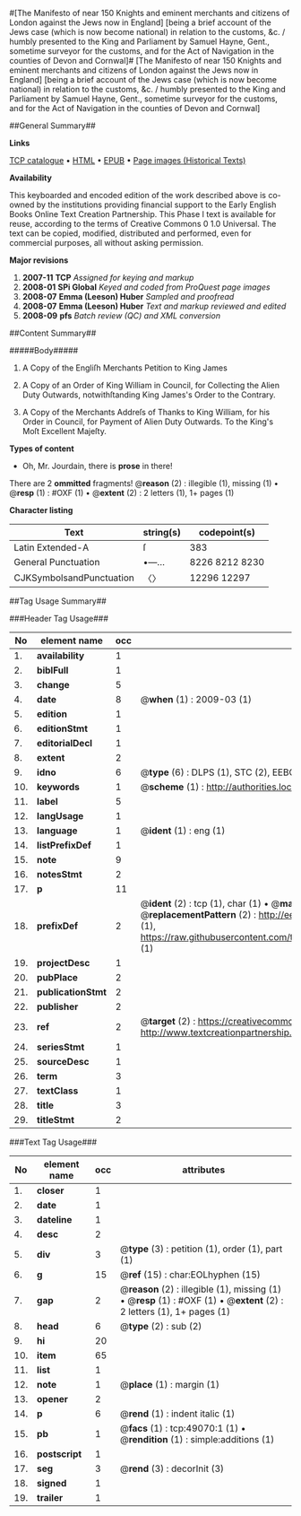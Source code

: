 #[The Manifesto of near 150 Knights and eminent merchants and citizens of London against the Jews now in England] [being a brief account of the Jews case (which is now become national) in relation to the customs, &c. / humbly presented to the King and Parliament by Samuel Hayne, Gent., sometime surveyor for the customs, and for the Act of Navigation in the counties of Devon and Cornwal]#
[The Manifesto of near 150 Knights and eminent merchants and citizens of London against the Jews now in England] [being a brief account of the Jews case (which is now become national) in relation to the customs, &c. / humbly presented to the King and Parliament by Samuel Hayne, Gent., sometime surveyor for the customs, and for the Act of Navigation in the counties of Devon and Cornwal]

##General Summary##

**Links**

[TCP catalogue](http://www.ota.ox.ac.uk/tcp/)  • 
[HTML](http://tei.it.ox.ac.uk/tcp/Texts-HTML/free/A46/A46880.html)  • 
[EPUB](http://tei.it.ox.ac.uk/tcp/Texts-EPUB/free/A46/A46880.epub) • 
[Page images (Historical Texts)](https://data.historicaltexts.jisc.ac.uk/view?pubId=eebo-11781296e&pageId=eebo-11781296e-49070-1)

**Availability**

This keyboarded and encoded edition of the
	       work described above is co-owned by the institutions
	       providing financial support to the Early English Books
	       Online Text Creation Partnership. This Phase I text is
	       available for reuse, according to the terms of Creative
	       Commons 0 1.0 Universal. The text can be copied,
	       modified, distributed and performed, even for
	       commercial purposes, all without asking permission.

**Major revisions**

1. __2007-11__ __TCP__ *Assigned for keying and markup*
1. __2008-01__ __SPi Global__ *Keyed and coded from ProQuest page images*
1. __2008-07__ __Emma (Leeson) Huber__ *Sampled and proofread*
1. __2008-07__ __Emma (Leeson) Huber__ *Text and markup reviewed and edited*
1. __2008-09__ __pfs__ *Batch review (QC) and XML conversion*

##Content Summary##

#####Body#####

1. A Copy of the Engliſh Merchants Petition to King James

1. A Copy of an Order of King William in Council, for Collecting the Alien Duty Outwards, notwithſtanding King James's Order to the Contrary.

1. A Copy of the Merchants Addreſs of Thanks to King William, for his Order in Council, for Payment of Alien Duty Outwards. To the King's Moſt Excellent Majeſty.

**Types of content**

  * Oh, Mr. Jourdain, there is **prose** in there!

There are 2 **ommitted** fragments! 
 @__reason__ (2) : illegible (1), missing (1)  •  @__resp__ (1) : #OXF (1)  •  @__extent__ (2) : 2 letters (1), 1+ pages (1)

**Character listing**


|Text|string(s)|codepoint(s)|
|---|---|---|
|Latin Extended-A|ſ|383|
|General Punctuation|•—…|8226 8212 8230|
|CJKSymbolsandPunctuation|〈〉|12296 12297|

##Tag Usage Summary##

###Header Tag Usage###

|No|element name|occ|attributes|
|---|---|---|---|
|1.|__availability__|1||
|2.|__biblFull__|1||
|3.|__change__|5||
|4.|__date__|8| @__when__ (1) : 2009-03 (1)|
|5.|__edition__|1||
|6.|__editionStmt__|1||
|7.|__editorialDecl__|1||
|8.|__extent__|2||
|9.|__idno__|6| @__type__ (6) : DLPS (1), STC (2), EEBO-CITATION (1), OCLC (1), VID (1)|
|10.|__keywords__|1| @__scheme__ (1) : http://authorities.loc.gov/ (1)|
|11.|__label__|5||
|12.|__langUsage__|1||
|13.|__language__|1| @__ident__ (1) : eng (1)|
|14.|__listPrefixDef__|1||
|15.|__note__|9||
|16.|__notesStmt__|2||
|17.|__p__|11||
|18.|__prefixDef__|2| @__ident__ (2) : tcp (1), char (1)  •  @__matchPattern__ (2) : ([0-9\-]+):([0-9IVX]+) (1), (.+) (1)  •  @__replacementPattern__ (2) : http://eebo.chadwyck.com/downloadtiff?vid=$1&page=$2 (1), https://raw.githubusercontent.com/textcreationpartnership/Texts/master/tcpchars.xml#$1 (1)|
|19.|__projectDesc__|1||
|20.|__pubPlace__|2||
|21.|__publicationStmt__|2||
|22.|__publisher__|2||
|23.|__ref__|2| @__target__ (2) : https://creativecommons.org/publicdomain/zero/1.0/ (1), http://www.textcreationpartnership.org/docs/. (1)|
|24.|__seriesStmt__|1||
|25.|__sourceDesc__|1||
|26.|__term__|3||
|27.|__textClass__|1||
|28.|__title__|3||
|29.|__titleStmt__|2||


###Text Tag Usage###

|No|element name|occ|attributes|
|---|---|---|---|
|1.|__closer__|1||
|2.|__date__|1||
|3.|__dateline__|1||
|4.|__desc__|2||
|5.|__div__|3| @__type__ (3) : petition (1), order (1), part (1)|
|6.|__g__|15| @__ref__ (15) : char:EOLhyphen (15)|
|7.|__gap__|2| @__reason__ (2) : illegible (1), missing (1)  •  @__resp__ (1) : #OXF (1)  •  @__extent__ (2) : 2 letters (1), 1+ pages (1)|
|8.|__head__|6| @__type__ (2) : sub (2)|
|9.|__hi__|20||
|10.|__item__|65||
|11.|__list__|1||
|12.|__note__|1| @__place__ (1) : margin (1)|
|13.|__opener__|2||
|14.|__p__|6| @__rend__ (1) : indent italic (1)|
|15.|__pb__|1| @__facs__ (1) : tcp:49070:1 (1)  •  @__rendition__ (1) : simple:additions (1)|
|16.|__postscript__|1||
|17.|__seg__|3| @__rend__ (3) : decorInit (3)|
|18.|__signed__|1||
|19.|__trailer__|1||
